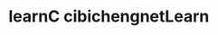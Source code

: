<!--
 * @Descripttion: 
 * @version: 
 * @Author: wyzf
 * @Date: 2022-06-14 10:06:09
 * @LastEditors: wyzf
 * @LastEditTime: 2022-06-14 10:06:56
-->
# learnC cibichengnetLearn